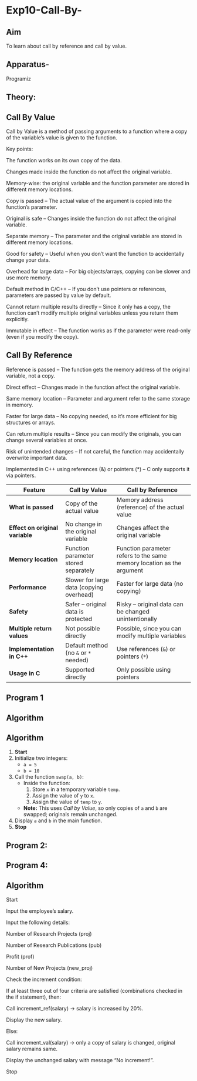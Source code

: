 # Exp10-Call-By-

## Aim

To learn about call by reference and call by value.

## Apparatus-
   Programiz

## Theory:

## Call By Value

 Call by Value is a method of passing arguments to a function where a copy of the variable’s value is given to the function.

Key points:

The function works on its own copy of the data.

Changes made inside the function do not affect the original variable.

Memory-wise: the original variable and the function parameter are stored in different memory locations.

Copy is passed – The actual value of the argument is copied into the function’s parameter.

Original is safe – Changes inside the function do not affect the original variable.

Separate memory – The parameter and the original variable are stored in different memory locations.

Good for safety – Useful when you don’t want the function to accidentally change your data.

Overhead for large data – For big objects/arrays, copying can be slower and use more memory.

Default method in C/C++ – If you don’t use pointers or references, parameters are passed by value by default.

Cannot return multiple results directly – Since it only has a copy, the function can’t modify multiple original variables unless you return them explicitly.

Immutable in effect – The function works as if the parameter were read-only (even if you modify the copy).

## Call By Reference

Reference is passed – The function gets the memory address of the original variable, not a copy.

Direct effect – Changes made in the function affect the original variable.

Same memory location – Parameter and argument refer to the same storage in memory.

Faster for large data – No copying needed, so it’s more efficient for big structures or arrays.

Can return multiple results – Since you can modify the originals, you can change several variables at once.

Risk of unintended changes – If not careful, the function may accidentally overwrite important data.

Implemented in C++ using references (&) or pointers (*) – C only supports it via pointers.


| Feature | Call by Value | Call by Reference |
|---------|--------------|-------------------|
| **What is passed** | Copy of the actual value | Memory address (reference) of the actual value |
| **Effect on original variable** | No change in the original variable | Changes affect the original variable |
| **Memory location** | Function parameter stored separately | Function parameter refers to the same memory location as the argument |
| **Performance** | Slower for large data (copying overhead) | Faster for large data (no copying) |
| **Safety** | Safer – original data is protected | Risky – original data can be changed unintentionally |
| **Multiple return values** | Not possible directly | Possible, since you can modify multiple variables |
| **Implementation in C++** | Default method (no `&` or `*` needed) | Use references (`&`) or pointers (`*`) |
| **Usage in C** | Supported directly | Only possible using pointers |

## Program 1

## Algorithm

## Algorithm

1. **Start**
2. Initialize two integers:
   - `a = 5`
   - `b = 10`
3. Call the function `swap(a, b)`:
   - Inside the function:
     1. Store `x` in a temporary variable `temp`.
     2. Assign the value of `y` to `x`.
     3. Assign the value of `temp` to `y`.
   - **Note:** This uses *Call by Value*, so only copies of `a` and `b` are swapped; originals remain unchanged.
4. Display `a` and `b` in the main function.
5. **Stop**

## Program 2:







## Program 4:

## Algorithm

Start

Input the employee’s salary.

Input the following details:

Number of Research Projects (proj)

Number of Research Publications (pub)

Profit (prof)

Number of New Projects (new_proj)

Check the increment condition:

If at least three out of four criteria are satisfied (combinations checked in the if statement), then:

Call increment_ref(salary) → salary is increased by 20%.

Display the new salary.

Else:

Call increment_val(salary) → only a copy of salary is changed, original salary remains same.

Display the unchanged salary with message “No increment!”.

Stop




